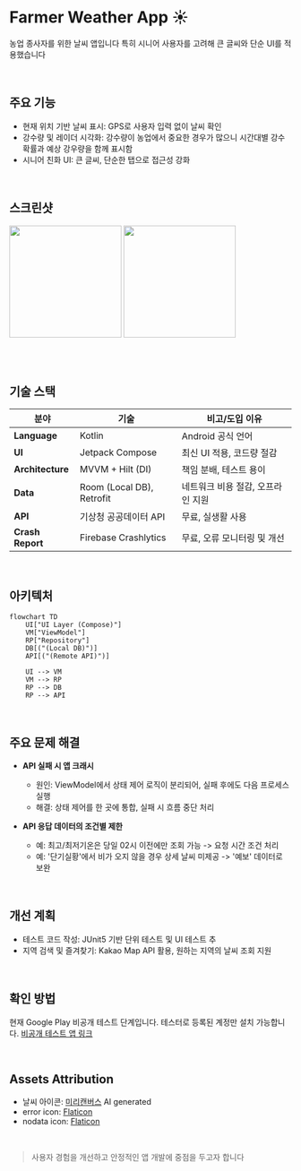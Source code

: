 # Farmer Weather App ☀️

농업 종사자를 위한 날씨 앱입니다
특히 시니어 사용자를 고려해 큰 글씨와 단순 UI를 적용했습니다

<br>
  
## 주요 기능
- 현재 위치 기반 날씨 표시: GPS로 사용자 입력 없이 날씨 확인
- 강수량 및 레이더 시각화: 강수량이 농업에서 중요한 경우가 많으니 시간대별 강수확률과 예상 강우량을 함께 표시함
- 시니어 친화 UI: 큰 글씨, 단순한 탭으로 접근성 강화

<br>

## 스크린샷
<p float="left">
  <img src="https://github.com/user-attachments/assets/04264140-0333-48bc-bc56-60ebe47519f2" width="200"/>
  <img src="docs/demo.gif" width="200"/>
</p>

<br>
<br>

## 기술 스택
| 분야            | 기술                        | 비고/도입 이유            |
|-----------------|-----------------------------|---------------------|
| **Language**    | Kotlin                      | Android 공식 언어       |
| **UI**          | Jetpack Compose             | 최신 UI 적용, 코드량 절감    |
| **Architecture**| MVVM + Hilt (DI)            | 책임 분배, 테스트 용이       |
| **Data**        | Room (Local DB), Retrofit   | 네트워크 비용 절감, 오프라인 지원 |
| **API**         | 기상청 공공데이터 API       | 무료, 실생활 사용          |
| **Crash Report**| Firebase Crashlytics        | 무료, 오류 모니터링 및 개선    |

<br>

## 아키텍처
```mermaid
flowchart TD
    UI["UI Layer (Compose)"]
    VM["ViewModel"]
    RP["Repository"]
    DB[("(Local DB)")]
    API[("(Remote API)")]

    UI --> VM
    VM --> RP
    RP --> DB
    RP --> API

```

<br>

## 주요 문제 해결
- **API 실패 시 앱 크래시**
  - 원인: ViewModel에서 상태 제어 로직이 분리되어, 실패 후에도 다음 프로세스 실행
  - 해결: 상태 제어를 한 곳에 통합, 실패 시 흐름 중단 처리

- **API 응답 데이터의 조건별 제한**
  - 예: 최고/최저기온은 당일 02시 이전에만 조회 가능 -> 요청 시간 조건 처리
  - 예: '단기실황'에서 비가 오지 않을 경우 상세 날씨 미제공 -> '예보' 데이터로 보완

<br>

## 개선 계획
- 테스트 코드 작성: JUnit5 기반 단위 테스트 및 UI 테스트 추
- 지역 검색 및 즐겨찾기: Kakao Map API 활용, 원하는 지역의 날씨 조회 지원

<br>

## 확인 방법
현재 Google Play 비공개 테스트 단계입니다.
테스터로 등록된 계정만 설치 가능합니다.
[비공개 테스트 앱 링크](https://play.google.com/store/apps/details?id=com.farmer.weather)

<br>

## Assets Attribution
- 날씨 아이콘: [미리캔버스](https://www.miricanvas.com/) AI generated
- error icon: [Flaticon](https://www.flaticon.com/free-icons/cross)
- nodata icon: [Flaticon](https://www.flaticon.com/free-icons/cancel)

<br>

> 사용자 경험을 개선하고 안정적인 앱 개발에 중점을 두고자 합니다